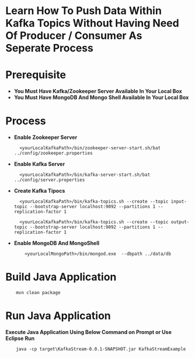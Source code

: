 # Learn How To Push Data Within Kafka Topics Without Having Need Of Producer / Consumer As Seperate Process

# Prerequisite
- **You Must Have Kafka/Zookeeper Server Available In Your Local Box**
- **You Must Have MongoDB And Mongo Shell Available In Your Local Box**

# Process

- **Enable Zookeeper Server**
    
        <yourLocalKafkaPath>/bin/zookeeper-server-start.sh/bat ../config/zookeeper.properties

- **Enable Kafka Server**

        <yourLocalKafkaPath>/bin/kafka-server-start.sh/bat ../config/server.properties

- **Create Kafka Tipocs**

		<yourLocalKafkaPath>/bin/kafka-topics.sh --create --topic input-topic --bootstrap-server localhost:9092 --partitions 1 --replication-factor 1

		<yourLocalKafkaPath>/bin/kafka-topics.sh --create --topic output-topic --bootstrap-server localhost:9092 --partitions 1 --replication-factor 1

- **Enable MongoDB And MongoShell**

          <yourLocalMongoPath>/bin/mongod.exe  --dbpath ../data/db
# Build Java Application 

        mvn clean package

# Run Java Application
**Execute Java Application Using Below Command on Prompt or Use Eclipse Run**
    

        java -cp target\KafkaStream-0.0.1-SNAPSHOT.jar KafkaStreamExample